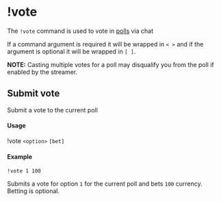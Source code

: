 # !vote
The `!vote` command is used to vote in [polls](https://botisimo.com/account/polls) via chat

If a command argument is required it will be wrapped in `< >` and if the argument is optional it will be wrapped in `[ ]`.

**NOTE:** Casting multiple votes for a poll may disqualify you from the poll if enabled by the streamer.

## Submit vote
Submit a vote to the current poll

#### Usage
!vote `<option>` `[bet]`

#### Example
    !vote 1 100

Submits a vote for option `1` for the current poll and bets `100` currency. Betting is optional.
